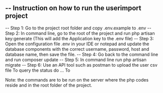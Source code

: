 -- Instruction on how to run the userimport project
-- 
-- Step 1: Go to the project root folder and copy .env.example to .env
-- Step 2: In command line, go to the root of the project and run  php artisan key:generate (This will add the Application key to the .env file)
-- Step 3: Open the configuration file .env in your IDE or notepad and update the database components with the correct username, password, host and database name, then save the file.
-- Step 4: Go back to the command line and run composer update
-- Step 5: In command line run php artisan migrate 
-- Step 6: Use an API tool such as postman to upload the user csv file
		To query the status do ...
		To 
		
		
Note: the commands are to be run on the server where the php codes reside and in the root folder of the project.